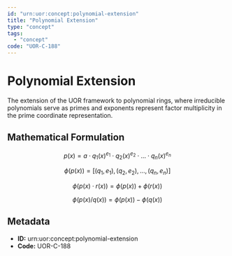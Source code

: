```yaml
---
id: "urn:uor:concept:polynomial-extension"
title: "Polynomial Extension"
type: "concept"
tags:
  - "concept"
code: "UOR-C-188"
---
```


# Polynomial Extension

The extension of the UOR framework to polynomial rings, where irreducible polynomials serve as primes and exponents represent factor multiplicity in the prime coordinate representation.

## Mathematical Formulation

$$
p(x) = a \cdot q_1(x)^{e_1} \cdot q_2(x)^{e_2} \cdot \ldots \cdot q_n(x)^{e_n}
$$

$$
\phi(p(x)) = [(q_1, e_1), (q_2, e_2), \ldots, (q_n, e_n)]
$$

$$
\phi(p(x) \cdot r(x)) = \phi(p(x)) + \phi(r(x))
$$

$$
\phi(p(x)/q(x)) = \phi(p(x)) - \phi(q(x))
$$

## Metadata

- **ID:** urn:uor:concept:polynomial-extension
- **Code:** UOR-C-188
